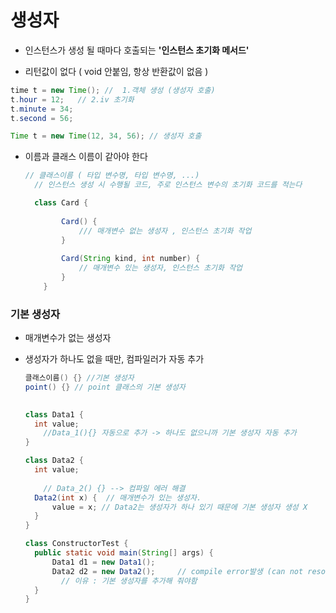 # 생성자

- 인스턴스가 생성 될 때마다 호출되는 **'인스턴스 초기화 메서드'**

-  리턴값이 없다 ( void 안붙임, 항상 반환값이 없음 )

  ```java
  time t = new Time(); //  1.객체 생성 (생성자 호출)
  t.hour = 12;   // 2.iv 초기화
  t.minute = 34;
  t.second = 56;
  
  Time t = new Time(12, 34, 56); // 생성자 호출
  ```

  

- 이름과 클래스 이름이 같아야 한다

  ```java
  // 클래스이름 ( 타입 변수명, 타입 변수명, ...) 
  	// 인스턴스 생성 시 수행될 코드, 주로 인스턴스 변수의 초기화 코드를 적는다
  
  	class Card {
          
          Card() {
              /// 매개변수 없는 생성자 , 인스턴스 초기화 작업
          }
          
          Card(String kind, int number) {
              // 매개변수 있는 생성자, 인스턴스 초기화 작업
          }
      }
  ```



### 기본 생성자

- 매개변수가 없는 생성자

- 생성자가 하나도 없을 때만, 컴파일러가 자동 추가

  ```java
  클래스이름() {} //기본 생성자
  point() {} // point 클래스의 기본 생성자
  ```

  ```java
    
  class Data1 {
  	int value;
      //Data_1(){} 자동으로 추가 -> 하나도 없으니까 기본 생성자 자동 추가
  }
  
  class Data2 {
  	int value;
  	
      // Data_2() {} --> 컴파일 에러 해결
  	Data2(int x) { 	// 매개변수가 있는 생성자.
  		value = x; // Data2는 생성자가 하나 있기 때문에 기본 생성자 생성 X
  	}
  }
  
  class ConstructorTest {
  	public static void main(String[] args) {
  		Data1 d1 = new Data1();     
  		Data2 d2 = new Data2();		// compile error발생 (can not resolve symbol,, 이름에 문제가 있다 ,, Data2 를 못찾겠다)
          // 이유 : 기본 생성자를 추가해 줘야함
  	}
  }
  ```

  

